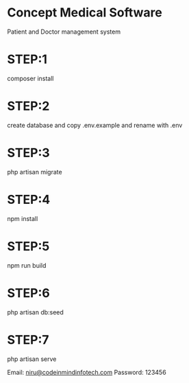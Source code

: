 # Concept Medical Software
Patient and Doctor management system

# STEP:1
composer install

# STEP:2
create database and copy .env.example and rename with .env

# STEP:3
php artisan migrate

# STEP:4
npm install

# STEP:5
npm run build

# STEP:6
php artisan db:seed 

# STEP:7
php artisan serve

Email: niru@codeinmindinfotech.com
Password: 123456

